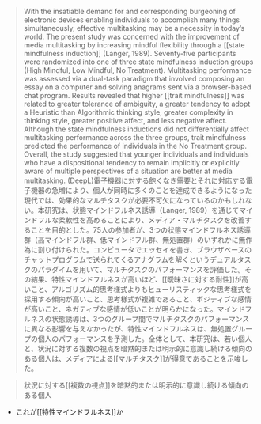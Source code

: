 
> With the insatiable demand for and corresponding burgeoning of electronic devices enabling individuals to accomplish many things simultaneously, effective multitasking may be a necessity in today’s world. The present study was concerned with the improvement of media multitasking by increasing mindful flexibility through a [[state mindfulness induction]] (Langer, 1989). Seventy-five participants were randomized into one of three state mindfulness induction groups (High Mindful, Low Mindful, No Treatment). Multitasking performance was assessed via a dual-task paradigm that involved composing an essay on a computer and solving anagrams sent via a browser-based chat program. Results revealed that higher [[trait mindfulness]] was related to greater tolerance of ambiguity, a greater tendency to adopt a Heuristic than Algorithmic thinking style, greater complexity in thinking style, greater positive affect, and less negative affect. Although the state mindfulness inductions did not differentially affect multitasking performance across the three groups, trait mindfulness predicted the performance of individuals in the No Treatment group. Overall, the study suggested that younger individuals and individuals who have a dispositional tendency to remain implicitly or explicitly aware of multiple perspectives of a situation are better at media multitasking.
(DeepL)電子機器に対する飽くなき需要とそれに対応する電子機器の急増により、個人が同時に多くのことを達成できるようになった現代では、効果的なマルチタスクが必要不可欠になっているのかもしれない。本研究は、状態マインドフルネス誘導（Langer, 1989）を通じてマインドフルな柔軟性を高めることにより、メディア・マルチタスクを改善することを目的とした。75人の参加者が、3つの状態マインドフルネス誘導群（高マインドフル群、低マインドフル群、無処置群）のいずれかに無作為に割り付けられた。コンピュータでエッセイを書き、ブラウザベースのチャットプログラムで送られてくるアナグラムを解くというデュアルタスクのパラダイムを用いて、マルチタスクのパフォーマンスを評価した。その結果、特性マインドフルネスが高いほど、[[曖昧さに対する耐性]]が高いこと、アルゴリズム的思考様式よりもヒューリスティックな思考様式を採用する傾向が高いこと、思考様式が複雑であること、ポジティブな感情が高いこと、ネガティブな感情が低いことが明らかになった。マインドフルネスの状態誘導は、3つのグループ間でマルチタスクのパフォーマンスに異なる影響を与えなかったが、特性マインドフルネスは、無処置グループの個人のパフォーマンスを予測した。全体として、本研究は、若い個人と、状況に対する複数の視点を暗黙的または明示的に意識し続ける傾向のある個人は、メディアによる[[マルチタスク]]が得意であることを示唆した。

> 状況に対する[[複数の視点]]を暗黙的または明示的に意識し続ける傾向のある個人
- これが[[特性マインドフルネス]]か


